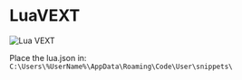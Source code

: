 # LuaVEXT

![Lua VEXT](https://user-images.githubusercontent.com/56718716/114613660-ede8ee80-9ca3-11eb-9919-d27e4465924d.gif)

Place the lua.json in:
`C:\Users\%UserName%\AppData\Roaming\Code\User\snippets\`
